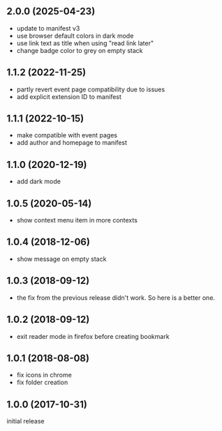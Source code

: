 2.0.0 (2025-04-23)
------------------

-	update to manifest v3
-	use browser default colors in dark mode
-	use link text as title when using "read link later"
-	change badge color to grey on empty stack


1.1.2 (2022-11-25)
------------------

-	partly revert event page compatibility due to issues
-	add explicit extension ID to manifest


1.1.1 (2022-10-15)
------------------

-	make compatible with event pages
-	add author and homepage to manifest


1.1.0 (2020-12-19)
------------------

-	add dark mode


1.0.5 (2020-05-14)
------------------

-	show context menu item in more contexts


1.0.4 (2018-12-06)
------------------

-	show message on empty stack


1.0.3 (2018-09-12)
------------------

-	the fix from the previous release didn't work. So here is a better one.


1.0.2 (2018-09-12)
------------------

-	exit reader mode in firefox before creating bookmark


1.0.1 (2018-08-08)
------------------

-	fix icons in chrome
-	fix folder creation


1.0.0 (2017-10-31)
------------------

initial release
